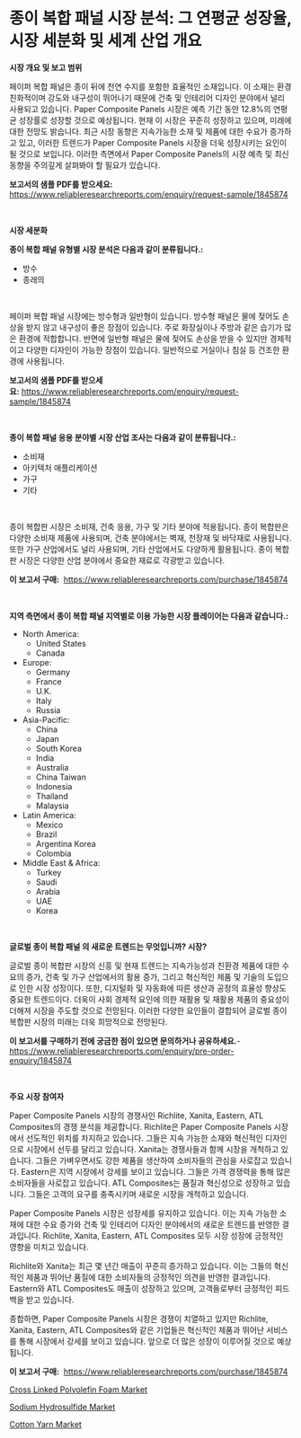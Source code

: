 <p><h1>종이 복합 패널 시장 분석: 그 연평균 성장율, 시장 세분화 및 세계 산업 개요</h1></p><p><strong>시장 개요 및 보고 범위</strong></p>
<p><p>페이퍼 복합 패널은 종이 뒤에 천연 수지를 포함한 효율적인 소재입니다. 이 소재는 환경 친화적이며 강도와 내구성이 뛰어나기 때문에 건축 및 인테리어 디자인 분야에서 널리 사용되고 있습니다.  Paper Composite Panels 시장은 예측 기간 동안 12.8%의 연평균 성장률로 성장할 것으로 예상됩니다. 현재 이 시장은 꾸준히 성장하고 있으며, 미래에 대한 전망도 밝습니다. 최근 시장 동향은 지속가능한 소재 및 제품에 대한 수요가 증가하고 있고, 이러한 트렌드가 Paper Composite Panels 시장을 더욱 성장시키는 요인이 될 것으로 보입니다. 이러한 측면에서 Paper Composite Panels의 시장 예측 및 최신 동향을 주의깊게 살펴봐야 할 필요가 있습니다.</p></p>
<p><strong>보고서의 샘플 PDF를 받으세요:</strong> <a href="https://www.reliableresearchreports.com/enquiry/request-sample/1845874">https://www.reliableresearchreports.com/enquiry/request-sample/1845874</a></p>
<p>&nbsp;</p>
<p><strong>시장 세분화</strong></p>
<p><strong>종이 복합 패널 유형별 시장 분석은 다음과 같이 분류됩니다.:</strong></p>
<p><ul><li>방수</li><li>종래의</li></ul></p>
<p>&nbsp;</p>
<p><p>페이퍼 복합 패널 시장에는 방수형과 일반형이 있습니다. 방수형 패널은 물에 젖어도 손상을 받지 않고 내구성이 좋은 장점이 있습니다. 주로 화장실이나 주방과 같은 습기가 많은 환경에 적합합니다. 반면에 일반형 패널은 물에 젖어도 손상을 받을 수 있지만 경제적이고 다양한 디자인이 가능한 장점이 있습니다. 일반적으로 거실이나 침실 등 건조한 환경에 사용됩니다.</p></p>
<p><strong>보고서의 샘플 PDF를 받으세요:</strong>&nbsp;<a href="https://www.reliableresearchreports.com/enquiry/request-sample/1845874">https://www.reliableresearchreports.com/enquiry/request-sample/1845874</a></p>
<p>&nbsp;</p>
<p><strong> 종이 복합 패널 응용 분야별 시장 산업 조사는 다음과 같이 분류됩니다.:</strong></p>
<p><ul><li>소비재</li><li>아키텍처 애플리케이션</li><li>가구</li><li>기타</li></ul></p>
<p>&nbsp;</p>
<p><p>종이 복합판 시장은 소비재, 건축 응용, 가구 및 기타 분야에 적용됩니다. 종이 복합판은 다양한 소비재 제품에 사용되며, 건축 분야에서는 벽재, 천장재 및 바닥재로 사용됩니다. 또한 가구 산업에서도 널리 사용되며, 기타 산업에서도 다양하게 활용됩니다. 종이 복합판 시장은 다양한 산업 분야에서 중요한 재료로 각광받고 있습니다.</p></p>
<p><strong>이 보고서 구매:</strong>&nbsp; <a href="https://www.reliableresearchreports.com/purchase/1845874">https://www.reliableresearchreports.com/purchase/1845874</a></p>
<p>&nbsp;</p>
<p><strong>지역 측면에서 종이 복합 패널 지역별로 이용 가능한 시장 플레이어는 다음과 같습니다.:</strong></p>
<p><ul>
    <li>
        North America:
        <ul>
            <li>United States</li>
            <li>Canada</li>
        </ul>
    </li>
    <li>
        Europe:
        <ul>
            <li>Germany</li>
            <li>France</li>
            <li>U.K.</li>
            <li>Italy</li>
            <li>Russia</li>
        </ul>
    </li>
    <li>
        Asia-Pacific:
        <ul>
            <li>China</li>
            <li>Japan</li>
            <li>South Korea</li>
            <li>India</li>
            <li>Australia</li>
            <li>China Taiwan</li>
            <li>Indonesia</li>
            <li>Thailand</li>
            <li>Malaysia</li>
        </ul>
    </li>
    <li>
        Latin America:
        <ul>
            <li>Mexico</li>
            <li>Brazil</li>
            <li>Argentina Korea</li>
            <li>Colombia</li>
        </ul>
    </li>
    <li>
        Middle East & Africa:
        <ul>
            <li>Turkey</li>
            <li>Saudi</li>
            <li>Arabia</li>
            <li>UAE</li>
            <li>Korea</li>
        </ul>
    </li>
    </ul></p>
<p>&nbsp;</p>
<p><strong>글로벌 종이 복합 패널 의 새로운 트렌드는 무엇입니까? 시장?</strong></p>
<p><p>글로벌 종이 복합판 시장의 신흥 및 현재 트렌드는 지속가능성과 친환경 제품에 대한 수요의 증가, 건축 및 가구 산업에서의 활용 증가, 그리고 혁신적인 제품 및 기술의 도입으로 인한 시장 성장이다. 또한, 디지털화 및 자동화에 따른 생산과 공정의 효율성 향상도 중요한 트렌드이다. 더욱이 사회 경제적 요인에 의한 재활용 및 재활용 제품의 중요성이 더해져 시장을 주도할 것으로 전망된다. 이러한 다양한 요인들이 결합되어 글로벌 종이 복합판 시장의 미래는 더욱 희망적으로 전망된다.</p></p>
<p><strong>이 보고서를 구매하기 전에 궁금한 점이 있으면 문의하거나 공유하세요.</strong>- <a href="https://www.reliableresearchreports.com/enquiry/pre-order-enquiry/1845874">https://www.reliableresearchreports.com/enquiry/pre-order-enquiry/1845874</a></p>
<p>&nbsp;</p>
<p><strong>주요 시장 참여자</strong></p>
<p><p>Paper Composite Panels 시장의 경쟁사인 Richlite, Xanita, Eastern, ATL Composites의 경쟁 분석을 제공합니다. Richlite은 Paper Composite Panels 시장에서 선도적인 위치를 차지하고 있습니다. 그들은 지속 가능한 소재와 혁신적인 디자인으로 시장에서 선두를 달리고 있습니다. Xanita는 경쟁사들과 함께 시장을 개척하고 있습니다. 그들은 가벼우면서도 강한 제품을 생산하여 소비자들의 관심을 사로잡고 있습니다. Eastern은 지역 시장에서 강세를 보이고 있습니다. 그들은 가격 경쟁력을 통해 많은 소비자들을 사로잡고 있습니다. ATL Composites는 품질과 혁신성으로 성장하고 있습니다. 그들은 고객의 요구를 충족시키며 새로운 시장을 개척하고 있습니다. </p><p>Paper Composite Panels 시장은 성장세를 유지하고 있습니다. 이는 지속 가능한 소재에 대한 수요 증가와 건축 및 인테리어 디자인 분야에서의 새로운 트렌드를 반영한 결과입니다. Richlite, Xanita, Eastern, ATL Composites 모두 시장 성장에 긍정적인 영향을 미치고 있습니다.</p><p>Richlite와 Xanita는 최근 몇 년간 매출이 꾸준히 증가하고 있습니다. 이는 그들의 혁신적인 제품과 뛰어난 품질에 대한 소비자들의 긍정적인 의견을 반영한 결과입니다. Eastern와 ATL Composites도 매출이 성장하고 있으며, 고객들로부터 긍정적인 피드백을 받고 있습니다.</p><p>종합하면, Paper Composite Panels 시장은 경쟁이 치열하고 있지만 Richlite, Xanita, Eastern, ATL Composites와 같은 기업들은 혁신적인 제품과 뛰어난 서비스를 통해 시장에서 강세를 보이고 있습니다. 앞으로 더 많은 성장이 이루어질 것으로 예상됩니다.</p></p>
<p><strong>이 보고서 구매:</strong>&nbsp;&nbsp;<a href="https://www.reliableresearchreports.com/purchase/1845874">https://www.reliableresearchreports.com/purchase/1845874</a></p>
<p><p><a href="https://github.com/redneck06/Market-Research-Report-List-2/blob/main/cross-linked-polyolefin-foam-market.md">Cross Linked Polyolefin Foam Market</a></p><p><a href="https://github.com/mauripalmi/Market-Research-Report-List-2/blob/main/sodium-hydrosulfide-market.md">Sodium Hydrosulfide Market</a></p><p><a href="https://github.com/nicoletavirag/Market-Research-Report-List-2/blob/main/cotton-yarn-market.md">Cotton Yarn Market</a></p></p>
